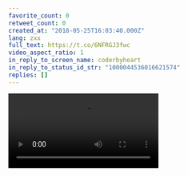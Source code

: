 ```yaml
---
favorite_count: 0
retweet_count: 0
created_at: "2018-05-25T16:03:40.000Z"
lang: zxx
full_text: https://t.co/6NFRGJ3fwc
video_aspect_ratio: 1
in_reply_to_screen_name: coderbyheart
in_reply_to_status_id_str: "1000044536016621574"
replies: []
---
```


![Embedded Video](https://twitter-media-coderbyheart.s3.eu-north-1.amazonaws.com/1000044739696185344-gnmXHG1caDQPWIGL.mp4)
